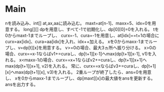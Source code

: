 # Main
nを読み込み、int[] at,ax,aaに読み込む。
maxt=at[n-1]、maxx=5、idx=0を用意する。
long[][] dpを用意し、すべて-1で初期化し、dp[0][0]=0を入れる。
tを0からmaxt-1までループし、
curx=-1、cura=-1を用意し、at[idx]==t+1の場合にcurx=ax[idx]、cura=aa[idx]を入れ、idx++加える。
xを0からmaxx-1までループし、v=dp[t][x]を用意する。
v>=0の場合、最大3ヵ所へ振り分ける。
x>0の場合、curx==x-1ならばv1+=curaし、dp[t+1][x-1]へmax(dp[t+1][x-1], v1)を入れる。
x<maxx-1の場合、curx==x+1ならばv2+=curaし、dp[t+1][x+1]へmax(dp[t+1][x+1], v2)を入れる。
常に、curx==xならばv3+=curaし、dp[t+1][x]へmax(dp[t+1][x], v3)を入れる。
2重ループが終了したら、ans=0を用意し、
xを0からmaxx-1までループし、dp[maxt][x]の最大値をansを更新する。
ansを出力する。
